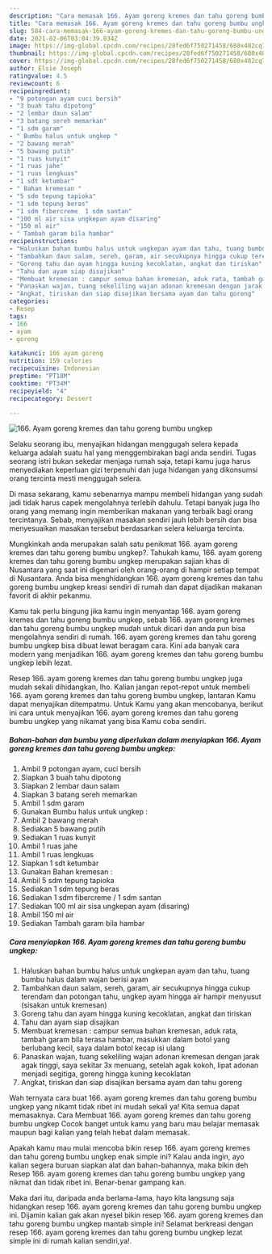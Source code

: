 ```yaml
---
description: "Cara memasak 166. Ayam goreng kremes dan tahu goreng bumbu ungkep yang lezat dan Mudah Dibuat"
title: "Cara memasak 166. Ayam goreng kremes dan tahu goreng bumbu ungkep yang lezat dan Mudah Dibuat"
slug: 584-cara-memasak-166-ayam-goreng-kremes-dan-tahu-goreng-bumbu-ungkep-yang-lezat-dan-mudah-dibuat
date: 2021-02-06T03:04:39.034Z
image: https://img-global.cpcdn.com/recipes/28fed6f750271458/680x482cq70/166-ayam-goreng-kremes-dan-tahu-goreng-bumbu-ungkep-foto-resep-utama.jpg
thumbnail: https://img-global.cpcdn.com/recipes/28fed6f750271458/680x482cq70/166-ayam-goreng-kremes-dan-tahu-goreng-bumbu-ungkep-foto-resep-utama.jpg
cover: https://img-global.cpcdn.com/recipes/28fed6f750271458/680x482cq70/166-ayam-goreng-kremes-dan-tahu-goreng-bumbu-ungkep-foto-resep-utama.jpg
author: Elsie Joseph
ratingvalue: 4.5
reviewcount: 6
recipeingredient:
- "9 potongan ayam cuci bersih"
- "3 buah tahu dipotong"
- "2 lembar daun salam"
- "3 batang sereh memarkan"
- "1 sdm garam"
- " Bumbu halus untuk ungkep "
- "2 bawang merah"
- "5 bawang putih"
- "1 ruas kunyit"
- "1 ruas jahe"
- "1 ruas lengkuas"
- "1 sdt ketumbar"
- " Bahan kremesan "
- "5 sdm tepung tapioka"
- "1 sdm tepung beras"
- "1 sdm fibercreme  1 sdm santan"
- "100 ml air sisa ungkepan ayam disaring"
- "150 ml air"
- " Tambah garam bila hambar"
recipeinstructions:
- "Haluskan bahan bumbu halus untuk ungkepan ayam dan tahu, tuang bumbu halus dalam wajan berisi ayam"
- "Tambahkan daun salam, sereh, garam, air secukupnya hingga cukup terendam dan potongan tahu, ungkep ayam hingga air hampir menyusut (sisakan untuk kremesan)"
- "Goreng tahu dan ayam hingga kuning kecoklatan, angkat dan tiriskan"
- "Tahu dan ayam siap disajikan"
- "Membuat kremesan : campur semua bahan kremesan, aduk rata, tambah garam bila terasa hambar, masukkan dalam botol yang berlubang kecil, saya dalam botol kecap isi ulang"
- "Panaskan wajan, tuang sekeliling wajan adonan kremesan dengan jarak agak tinggi, saya sekitar 3x menuang, setelah agak kokoh, lipat adonan menjadi segitiga, goreng hingga kuning kecoklatan"
- "Angkat, tiriskan dan siap disajikan bersama ayam dan tahu goreng"
categories:
- Resep
tags:
- 166
- ayam
- goreng

katakunci: 166 ayam goreng 
nutrition: 159 calories
recipecuisine: Indonesian
preptime: "PT18M"
cooktime: "PT34M"
recipeyield: "4"
recipecategory: Dessert

---
```



![166. Ayam goreng kremes dan tahu goreng bumbu ungkep](https://img-global.cpcdn.com/recipes/28fed6f750271458/680x482cq70/166-ayam-goreng-kremes-dan-tahu-goreng-bumbu-ungkep-foto-resep-utama.jpg)

Selaku seorang ibu, menyajikan hidangan menggugah selera kepada keluarga adalah suatu hal yang menggembirakan bagi anda sendiri. Tugas seorang istri bukan sekedar menjaga rumah saja, tetapi kamu juga harus menyediakan keperluan gizi terpenuhi dan juga hidangan yang dikonsumsi orang tercinta mesti menggugah selera.

Di masa  sekarang, kamu sebenarnya mampu membeli hidangan yang sudah jadi tidak harus capek mengolahnya terlebih dahulu. Tetapi banyak juga lho orang yang memang ingin memberikan makanan yang terbaik bagi orang tercintanya. Sebab, menyajikan masakan sendiri jauh lebih bersih dan bisa menyesuaikan masakan tersebut berdasarkan selera keluarga tercinta. 



Mungkinkah anda merupakan salah satu penikmat 166. ayam goreng kremes dan tahu goreng bumbu ungkep?. Tahukah kamu, 166. ayam goreng kremes dan tahu goreng bumbu ungkep merupakan sajian khas di Nusantara yang saat ini digemari oleh orang-orang di hampir setiap tempat di Nusantara. Anda bisa menghidangkan 166. ayam goreng kremes dan tahu goreng bumbu ungkep kreasi sendiri di rumah dan dapat dijadikan makanan favorit di akhir pekanmu.

Kamu tak perlu bingung jika kamu ingin menyantap 166. ayam goreng kremes dan tahu goreng bumbu ungkep, sebab 166. ayam goreng kremes dan tahu goreng bumbu ungkep mudah untuk dicari dan anda pun bisa mengolahnya sendiri di rumah. 166. ayam goreng kremes dan tahu goreng bumbu ungkep bisa dibuat lewat beragam cara. Kini ada banyak cara modern yang menjadikan 166. ayam goreng kremes dan tahu goreng bumbu ungkep lebih lezat.

Resep 166. ayam goreng kremes dan tahu goreng bumbu ungkep juga mudah sekali dihidangkan, lho. Kalian jangan repot-repot untuk membeli 166. ayam goreng kremes dan tahu goreng bumbu ungkep, lantaran Kamu dapat menyajikan ditempatmu. Untuk Kamu yang akan mencobanya, berikut ini cara untuk menyajikan 166. ayam goreng kremes dan tahu goreng bumbu ungkep yang nikamat yang bisa Kamu coba sendiri.

<!--inarticleads1-->

##### Bahan-bahan dan bumbu yang diperlukan dalam menyiapkan 166. Ayam goreng kremes dan tahu goreng bumbu ungkep:

1. Ambil 9 potongan ayam, cuci bersih
1. Siapkan 3 buah tahu dipotong
1. Siapkan 2 lembar daun salam
1. Siapkan 3 batang sereh memarkan
1. Ambil 1 sdm garam
1. Gunakan  Bumbu halus untuk ungkep :
1. Ambil 2 bawang merah
1. Sediakan 5 bawang putih
1. Sediakan 1 ruas kunyit
1. Ambil 1 ruas jahe
1. Ambil 1 ruas lengkuas
1. Siapkan 1 sdt ketumbar
1. Gunakan  Bahan kremesan :
1. Ambil 5 sdm tepung tapioka
1. Sediakan 1 sdm tepung beras
1. Sediakan 1 sdm fibercreme / 1 sdm santan
1. Sediakan 100 ml air sisa ungkepan ayam (disaring)
1. Ambil 150 ml air
1. Sediakan  Tambah garam bila hambar




<!--inarticleads2-->

##### Cara menyiapkan 166. Ayam goreng kremes dan tahu goreng bumbu ungkep:

1. Haluskan bahan bumbu halus untuk ungkepan ayam dan tahu, tuang bumbu halus dalam wajan berisi ayam
1. Tambahkan daun salam, sereh, garam, air secukupnya hingga cukup terendam dan potongan tahu, ungkep ayam hingga air hampir menyusut (sisakan untuk kremesan)
1. Goreng tahu dan ayam hingga kuning kecoklatan, angkat dan tiriskan
1. Tahu dan ayam siap disajikan
1. Membuat kremesan : campur semua bahan kremesan, aduk rata, tambah garam bila terasa hambar, masukkan dalam botol yang berlubang kecil, saya dalam botol kecap isi ulang
1. Panaskan wajan, tuang sekeliling wajan adonan kremesan dengan jarak agak tinggi, saya sekitar 3x menuang, setelah agak kokoh, lipat adonan menjadi segitiga, goreng hingga kuning kecoklatan
1. Angkat, tiriskan dan siap disajikan bersama ayam dan tahu goreng




Wah ternyata cara buat 166. ayam goreng kremes dan tahu goreng bumbu ungkep yang nikamt tidak ribet ini mudah sekali ya! Kita semua dapat memasaknya. Cara Membuat 166. ayam goreng kremes dan tahu goreng bumbu ungkep Cocok banget untuk kamu yang baru mau belajar memasak maupun bagi kalian yang telah hebat dalam memasak.

Apakah kamu mau mulai mencoba bikin resep 166. ayam goreng kremes dan tahu goreng bumbu ungkep enak simple ini? Kalau anda ingin, ayo kalian segera buruan siapkan alat dan bahan-bahannya, maka bikin deh Resep 166. ayam goreng kremes dan tahu goreng bumbu ungkep yang nikmat dan tidak ribet ini. Benar-benar gampang kan. 

Maka dari itu, daripada anda berlama-lama, hayo kita langsung saja hidangkan resep 166. ayam goreng kremes dan tahu goreng bumbu ungkep ini. Dijamin kalian gak akan nyesel bikin resep 166. ayam goreng kremes dan tahu goreng bumbu ungkep mantab simple ini! Selamat berkreasi dengan resep 166. ayam goreng kremes dan tahu goreng bumbu ungkep lezat simple ini di rumah kalian sendiri,ya!.

